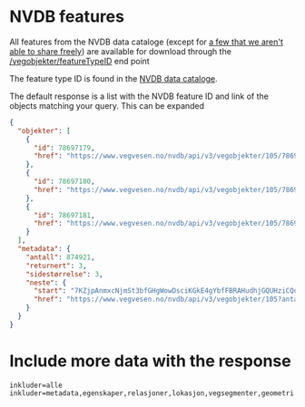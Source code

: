 # NVDB features

All features from the NVDB data cataloge (except for [a few that we aren't able to share freely](https://www.vegdata.no/bruk-av-data/objekttyper-vi-ikke-publiserer/)) are available for download through the [/vegobjekter/featureTypeID](https://www.vegvesen.no/nvdb/api/v3/vegobjekter) end point 

The feature type ID is found in the [NVDB data cataloge](./konsept2_datakatalog.md). 

The default response is a list with the NVDB feature ID and link of the objects matching your query. This can be expanded 

```json
{
  "objekter": [
    {
      "id": 78697179,
      "href": "https://www.vegvesen.no/nvdb/api/v3/vegobjekter/105/78697179/1"
    },
    {
      "id": 78697180,
      "href": "https://www.vegvesen.no/nvdb/api/v3/vegobjekter/105/78697180/1"
    },
    {
      "id": 78697181,
      "href": "https://www.vegvesen.no/nvdb/api/v3/vegobjekter/105/78697181/1"
    }
  ],
  "metadata": {
    "antall": 874921,
    "returnert": 3,
    "sidestørrelse": 3,
    "neste": {
      "start": "7KZjpAnmxcNjmSt3bfGHgWowDsciKGkE4gYbfFBRAHudhjGQUHziCQq8K55aBtZPKseXih8zbx2FGZuPT3P96q7NYjNgo42m4SsChxHn",
      "href": "https://www.vegvesen.no/nvdb/api/v3/vegobjekter/105?antall=3&start=7KZjpAnmxcNjmSt3bfGHgWowDsciKGkE4gYbfFBRAHudhjGQUHziCQq8K55aBtZPKseXih8zbx2FGZuPT3P96q7NYjNgo42m4SsChxHn"
    }
  }
}
```

# Include more data with the response

```
inkluder=alle
inkluder=metadata,egenskaper,relasjoner,lokasjon,vegsegmenter,geometri
```

